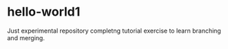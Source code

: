 # hello-world1
Just experimental repository
completng tutorial exercise to learn 
branching and merging.
